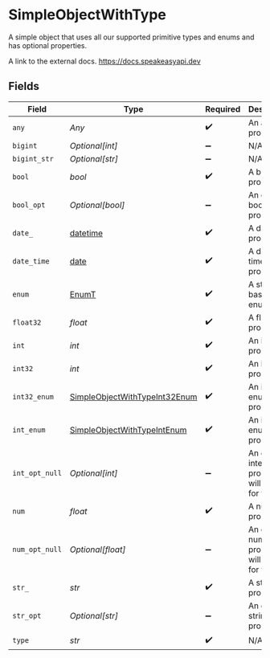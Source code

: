 # SimpleObjectWithType

A simple object that uses all our supported primitive types and enums and has optional properties.

A link to the external docs.
<https://docs.speakeasyapi.dev>


## Fields

| Field                                                                                 | Type                                                                                  | Required                                                                              | Description                                                                           | Example                                                                               |
| ------------------------------------------------------------------------------------- | ------------------------------------------------------------------------------------- | ------------------------------------------------------------------------------------- | ------------------------------------------------------------------------------------- | ------------------------------------------------------------------------------------- |
| `any`                                                                                 | *Any*                                                                                 | :heavy_check_mark:                                                                    | An any property.                                                                      |                                                                                       |
| `bigint`                                                                              | *Optional[int]*                                                                       | :heavy_minus_sign:                                                                    | N/A                                                                                   |                                                                                       |
| `bigint_str`                                                                          | *Optional[str]*                                                                       | :heavy_minus_sign:                                                                    | N/A                                                                                   |                                                                                       |
| `bool`                                                                                | *bool*                                                                                | :heavy_check_mark:                                                                    | A boolean property.                                                                   | true                                                                                  |
| `bool_opt`                                                                            | *Optional[bool]*                                                                      | :heavy_minus_sign:                                                                    | An optional boolean property.                                                         | true                                                                                  |
| `date_`                                                                               | [datetime](https://docs.python.org/3/library/datetime.html#datetime-objects)          | :heavy_check_mark:                                                                    | A date property.                                                                      | 2020-01-01                                                                            |
| `date_time`                                                                           | [date](https://docs.python.org/3/library/datetime.html#date-objects)                  | :heavy_check_mark:                                                                    | A date-time property.                                                                 | 2020-01-01T00:00:00Z                                                                  |
| `enum`                                                                                | [EnumT](../../models/shared/enumt.md)                                                 | :heavy_check_mark:                                                                    | A string based enum                                                                   | two                                                                                   |
| `float32`                                                                             | *float*                                                                               | :heavy_check_mark:                                                                    | A float32 property.                                                                   | 2.2222222                                                                             |
| `int`                                                                                 | *int*                                                                                 | :heavy_check_mark:                                                                    | An integer property.                                                                  | 999999                                                                                |
| `int32`                                                                               | *int*                                                                                 | :heavy_check_mark:                                                                    | An int32 property.                                                                    | 1                                                                                     |
| `int32_enum`                                                                          | [SimpleObjectWithTypeInt32Enum](../../models/shared/simpleobjectwithtypeint32enum.md) | :heavy_check_mark:                                                                    | An int32 enum property.                                                               | 69                                                                                    |
| `int_enum`                                                                            | [SimpleObjectWithTypeIntEnum](../../models/shared/simpleobjectwithtypeintenum.md)     | :heavy_check_mark:                                                                    | An integer enum property.                                                             | 3                                                                                     |
| `int_opt_null`                                                                        | *Optional[int]*                                                                       | :heavy_minus_sign:                                                                    | An optional integer property will be null for tests.                                  | 999999                                                                                |
| `num`                                                                                 | *float*                                                                               | :heavy_check_mark:                                                                    | A number property.                                                                    | 1.1                                                                                   |
| `num_opt_null`                                                                        | *Optional[float]*                                                                     | :heavy_minus_sign:                                                                    | An optional number property will be null for tests.                                   | 1.1                                                                                   |
| `str_`                                                                                | *str*                                                                                 | :heavy_check_mark:                                                                    | A string property.                                                                    | example                                                                               |
| `str_opt`                                                                             | *Optional[str]*                                                                       | :heavy_minus_sign:                                                                    | An optional string property.                                                          | optional example                                                                      |
| `type`                                                                                | *str*                                                                                 | :heavy_check_mark:                                                                    | N/A                                                                                   |                                                                                       |